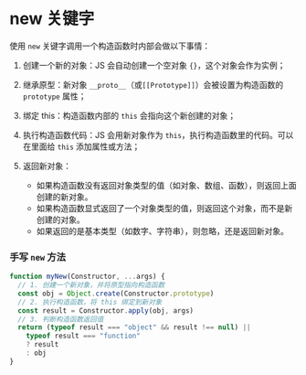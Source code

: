 # new 关键字

使用 `new` 关键字调用一个构造函数时内部会做以下事情：

1. 创建一个新的对象：JS 会自动创建一个空对象 `{}`，这个对象会作为实例；
2. 继承原型：新对象 `__proto__`（或`[[Prototype]]`）会被设置为构造函数的 `prototype` 属性；
3. 绑定 this：构造函数内部的 `this` 会指向这个新创建的对象；
4. 执行构造函数代码：JS 会用新对象作为 `this`，执行构造函数里的代码。可以在里面给 `this` 添加属性或方法；
5. 返回新对象：

   - 如果构造函数没有返回对象类型的值（如对象、数组、函数），则返回上面创建的新对象。
   - 如果构造函数显式返回了一个对象类型的值，则返回这个对象，而不是新创建的对象。
   - 如果返回的是基本类型（如数字、字符串），则忽略，还是返回新对象。

### 手写 `new` 方法

```js
function myNew(Constructor, ...args) {
  // 1. 创建一个新对象，并将原型指向构造函数
  const obj = Object.create(Constructor.prototype)
  // 2. 执行构造函数，将 this 绑定到新对象
  const result = Constructor.apply(obj, args)
  // 3. 判断构造函数返回值
  return (typeof result === "object" && result !== null) ||
    typeof result === "function"
    ? result
    : obj
}
```
